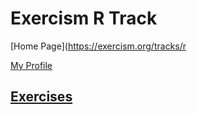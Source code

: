 # Exercism R Track

[Home Page](https://exercism.org/tracks/r

[My Profile](https://exercism.org/profiles/vpayno)

## [Exercises](https://exercism.org/tracks/r/exercises)

